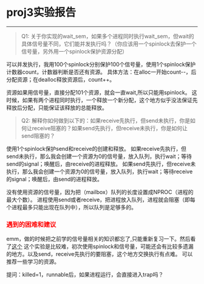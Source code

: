 # proj3实验报告

---

> Q1: 关于你实现的wait_sem，如果多个进程同时执行wait_sem，但wait的具体信号量不同，它们能并发执行吗？（你应该用一个spinlock去保护一个信号量，另外用一个spinlock保护资源分配）

可以并发执行，我用100个spinlock分别保护100个信号量，使用1个spinlock保护计数器count，计数器判断是否还有资源。
具体方法：在alloc一开始count--，后分配资源；在dealloc释放资源后，count++。

资源如果用信号量，直接分配101个资源，就会一直wait,所以只能用spinlock。
这时候，如果有两个进程同时执行，一个释放一个新分配，这个地方似乎没法保证先释放后分配，只能保证该释放的总能释放。

> Q2: 解释你如何做到以下的：如果receive先执行，但send未执行，你是如何让receive阻塞的？如果send先执行，但receive未执行，你是如何让send阻塞的？

使用1个spinlock保护send和receive的创建和释放。
如果receive先执行，但send未执行，那么我会创建一个资源为0的信号量，放入队列，执行wait；等待send的signal；唤醒后，由receive的进程释放。
如果send先执行，但receive未执行，那么我会创建一个资源为0的信号量，放入队列，执行wait；等待receive的signal；唤醒后，由send的进程释放。

没有使用资源的信号量，因为把（mailbox）队列的长度设置成NPROC（进程的最大个数）。
进程使用send或者receive，把进程放入队列，进程就会阻塞（即每个进程最多只能出现在队列中），所以队列是足够多的。

###  <span style="color:red">遇到的困难和建议 </span>

emm，做的时候把之前学的信号量相关的知识都忘了,只能重新复习一下。然后看了[这个](https://zh.wikipedia.org/wiki/%E7%94%9F%E4%BA%A7%E8%80%85%E6%B6%88%E8%B4%B9%E8%80%85%E9%97%AE%E9%A2%98)
这个实验是比较难，初次使用spinlock和信号量，可能还会有比较多遗漏的地方。以及send，receive先执行的要阻塞，这个地方交换执行有点难。
可以推荐一些学习的资源。

提问：killed=1，runnable后，如果进程运行，会直接进入trap吗？